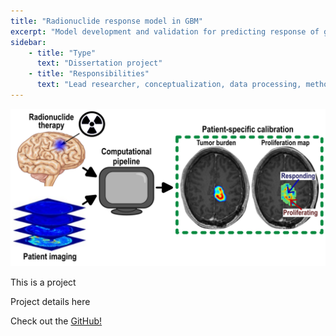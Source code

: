 ```yaml
---
title: "Radionuclide response model in GBM"
excerpt: "Model development and validation for predicting response of glioblastoma patients to rhenium based nanoparticles"
sidebar:
    - title: "Type"
      text: "Dissertation project"
    - title: "Responsibilities"
      text: "Lead researcher, conceptualization, data processing, methodology, analysis, writing"
---
```

![image](/assets/images/RNL_overview.png)

This is a project

Project details here

Check out the [GitHub!](https://github.com/cchristenson2)
